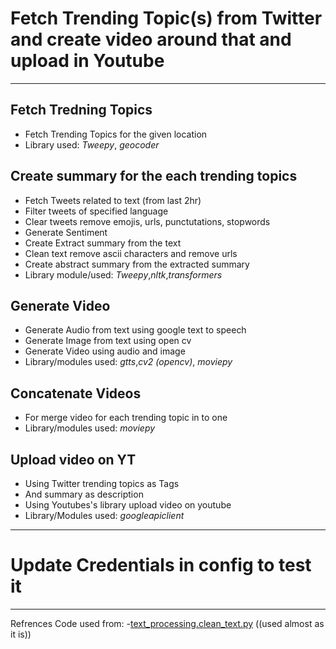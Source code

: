 # Fetch Trending Topic(s) from Twitter and create video around that and upload in Youtube
_________
## Fetch Tredning Topics
- Fetch Trending Topics for the given location
- Library used: *Tweepy*, *geocoder*
## Create summary for the each trending topics
- Fetch Tweets related to text (from last 2hr)
- Filter tweets of specified language
- Clear tweets remove emojis, urls, punctutations, stopwords
- Generate Sentiment
- Create Extract summary from the text
- Clean text remove ascii characters and remove urls
- Create abstract summary from the extracted summary
- Library module/used: *Tweepy*,*nltk*,*transformers*
## Generate Video
- Generate Audio from text using google text to speech
- Generate Image from text using open cv
- Generate Video using audio and image
- Library/modules used: *gtts*,*cv2 (opencv)*, *moviepy*
## Concatenate Videos
- For merge video for each trending topic in to one
- Library/modules used: *moviepy*
## Upload video on YT
- Using Twitter trending topics as Tags
- And summary as description
- Using Youtubes's library upload video on youtube
- Library/Modules used: *googleapiclient*
----
# Update Credentials in config to test it
----
Refrences Code used from:
-[text_processing.clean_text.py](https://gist.github.com/MrEliptik/b3f16179aa2f530781ef8ca9a16499af?permalink_comment_id=3970601) ((used almost as it is))

